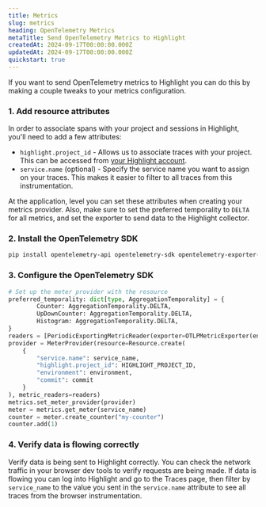 ```yaml
---
title: Metrics
slug: metrics
heading: OpenTelemetry Metrics
metaTitle: Send OpenTelemetry Metrics to Highlight
createdAt: 2024-09-17T00:00:00.000Z
updatedAt: 2024-09-17T00:00:00.000Z
quickstart: true
---
```


If you want to send OpenTelemetry metrics to Highlight you can do this by making a couple tweaks to your metrics configuration.

### 1. Add resource attributes

In order to associate spans with your project and sessions in Highlight, you'll need to add a few attributes:

* `highlight.project_id` - Allows us to associate traces with your project. This can be accessed from [your Highlight account](https://app.highlight.io/setup).
* `service.name` (optional) - Specify the service name you want to assign on your traces. This makes it easier to filter to all traces from this instrumentation.

At the application, level you can set these attributes when creating your metrics provider. Also, make sure to set the preferred temporality to `DELTA` for all metrics, and set the exporter to send data to the Highlight collector.

### 2. Install the OpenTelemetry SDK

```bash
pip install opentelemetry-api opentelemetry-sdk opentelemetry-exporter-otlp-proto-grpc
```

### 3. Configure the OpenTelemetry SDK

```python
# Set up the meter provider with the resource
preferred_temporality: dict[type, AggregationTemporality] = {
        Counter: AggregationTemporality.DELTA,
        UpDownCounter: AggregationTemporality.DELTA,
        Histogram: AggregationTemporality.DELTA,
}
readers = [PeriodicExportingMetricReader(exporter=OTLPMetricExporter(endpoint="https://otel.highlight.io:4317", insecure=True, preferred_temporality=preferred_temporality))]
provider = MeterProvider(resource=Resource.create(
    {
        "service.name": service_name,
        "highlight.project_id": HIGHLIGHT_PROJECT_ID,
        "environment": environment,
        "commit": commit
    }
), metric_readers=readers)
metrics.set_meter_provider(provider)
meter = metrics.get_meter(service_name)
counter = meter.create_counter("my-counter")
counter.add(1)
```

### 4. Verify data is flowing correctly

Verify data is being sent to Highlight correctly. You can check the network traffic in your browser dev tools to verify requests are being made. If data is flowing you can log into Highlight and go to the Traces page, then filter by `service_name` to the value you sent in the `service.name` attribute to see all traces from the browser instrumentation.
